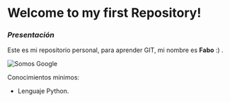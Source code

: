 # Welcome to my first Repository!

### *Presentación*

Este es mi repositorio personal, para aprender GIT, mi nombre es **Fabo** :) .

![Somos Google](https://taltere.com/wp-content/uploads/2023/01/comments-python.jpg)

Conocimientos minimos:
- Lenguaje Python.